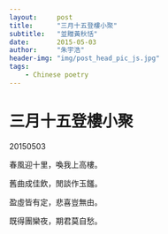 ```yaml
---
layout:     post
title:      "三月十五登樓小聚"
subtitle:   "並贈黃秋恬"
date:       2015-05-03
author:     "朱宇浩"
header-img: "img/post_head_pic_js.jpg"
tags:
    - Chinese poetry
---
```



# 三月十五登樓小聚
20150503

春風迎十里，喚我上高樓。

舊曲成佳飲，閒談作玉饈。

盈虛皆有定，悲喜豈無由。

既得團欒夜，期君莫自愁。
